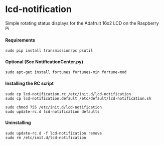 lcd-notification
================

Simple rotating status displays for the Adafruit 16x2 LCD on the Raspberry Pi

#### Requirements

	sudo pip install transmissionrpc psutil

#### Optional (See NotificationCenter.py)

	sudo apt-get install fortunes fortunes-min fortune-mod

#### Installing the RC script

    sudo cp lcd-notification.rc /etc/init.d/lcd-notification
    sudo cp lcd-notification.default /etc/default/lcd-notification.sh

    sudo chmod 755 /etc/init.d/lcd-notification
    sudo update-rc.d lcd-notification defaults

#### Uninstalling

    sudo update-rc.d -f lcd-notification remove
    sudo rm /etc/init.d/lcd-notification
